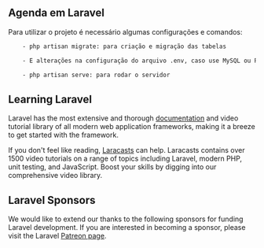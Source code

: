 ## <h2 >Agenda em Laravel

Para utilizar o projeto é necessário algumas configurações e comandos:

``` diff
    - php artisan migrate: para criação e migração das tabelas
```
    
``` diff
    - E alterações na configuração do arquivo .env, caso use MySQL ou PostgreSQL
```

``` diff
    - php artisan serve: para rodar o servidor
```

## Learning Laravel

Laravel has the most extensive and thorough [documentation](https://laravel.com/docs) and video tutorial library of all modern web application frameworks, making it a breeze to get started with the framework.

If you don't feel like reading, [Laracasts](https://laracasts.com) can help. Laracasts contains over 1500 video tutorials on a range of topics including Laravel, modern PHP, unit testing, and JavaScript. Boost your skills by digging into our comprehensive video library.

## Laravel Sponsors

We would like to extend our thanks to the following sponsors for funding Laravel development. If you are interested in becoming a sponsor, please visit the Laravel [Patreon page](https://patreon.com/taylorotwell).

